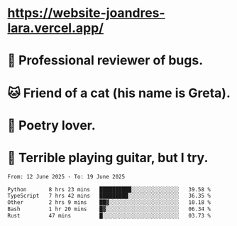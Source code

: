 # https://website-joandres-lara.vercel.app/
# 🐛 Professional reviewer of bugs.
# 🐱 Friend of a cat (his name is Greta).
# 📜 Poetry lover.
# 🎸 Terrible playing guitar, but I try.

<!--START_SECTION:waka-->

```txt
From: 12 June 2025 - To: 19 June 2025

Python       8 hrs 23 mins   ██████████░░░░░░░░░░░░░░░   39.58 %
TypeScript   7 hrs 42 mins   █████████░░░░░░░░░░░░░░░░   36.35 %
Other        2 hrs 9 mins    ██▓░░░░░░░░░░░░░░░░░░░░░░   10.18 %
Bash         1 hr 20 mins    █▓░░░░░░░░░░░░░░░░░░░░░░░   06.34 %
Rust         47 mins         █░░░░░░░░░░░░░░░░░░░░░░░░   03.73 %
```

<!--END_SECTION:waka-->
